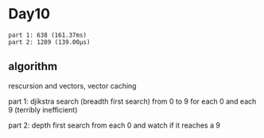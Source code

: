 # Day10

```
part 1: 638 (161.37ms)
part 2: 1289 (139.00µs)
```

## algorithm

rescursion and vectors, vector caching

part 1: djikstra search (breadth first search) from 0 to 9 for each 0 and each 9 (terribly inefficient)

part 2: depth first search from each 0 and watch if it reaches a 9